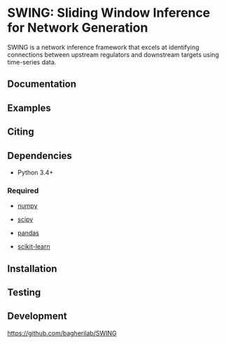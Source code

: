 SWING: Sliding Window Inference for Network Generation
=======================================

SWING is a network inference framework that excels at identifying connections between upstream regulators and downstream targets using time-series data.

Documentation
-------------

Examples
--------

Citing
------

Dependencies
------------

- Python 3.4+

### Required

- [numpy](http://www.numpy.org/)

- [scipy](http://www.scipy.org/)

- [pandas](http://pandas.pydata.org/)

- [scikit-learn](http://scikit-learn.org/stable/)

Installation
------------


Testing
-------

 
Development
-----------

https://github.com/bagherilab/SWING